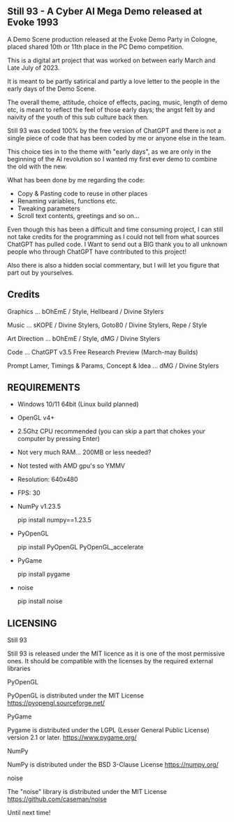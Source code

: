 Still 93 - A Cyber AI Mega Demo released at Evoke 1993
------------------------------------------------------

A Demo Scene production released at the Evoke Demo Party in Cologne,
placed shared 10th or 11th place in the PC Demo competition.

This is a digital art project that was worked on between early March and Late July of 2023.

It is meant to be partly satirical and partly a love letter to the people in the early days
of the Demo Scene.

The overall theme, attitude, choice of effects, pacing, music, length of demo etc, is meant
to reflect the feel of those early days; the angst felt by and naivity of the youth of this
sub culture back then.

Still 93 was coded 100% by the free version of ChatGPT and there is not a single piece of code
that has been coded by me or anyone else in the team.

This choice ties in to the theme with "early days", as we are only in the beginning of the
AI revolution so I wanted my first ever demo to combine the old with the new.

What has been done by me regarding the code:

- Copy & Pasting code to reuse in other places
- Renaming variables, functions etc.
- Tweaking parameters
- Scroll text contents, greetings and so on... 

Even though this has been a difficult and time consuming project, I can still not take
credits for the programming as I could not tell from what sources ChatGPT has pulled code.
I Want to send out a BIG thank you to all unknown people who through ChatGPT have contributed
to this project!

Also there is also a hidden social commentary, but I will let you figure that part out by
yourselves. 



Credits
-------

Graphics ... bOhEmE / Style, Hellbeard / Divine Stylers

Music ... sKOPE / Divine Stylers, Goto80 / Divine Stylers, Repe / Style

Art Direction ... bOhEmE / Style, dMG / Divine Stylers

Code ... ChatGPT v3.5 Free Research Preview (March-may Builds)

Prompt Lamer, Timings & Params, Concept & Idea ... dMG / Divine Stylers



REQUIREMENTS
------------


- Windows 10/11 64bit (Linux build planned)
- OpenGL v4+
- 2.5Ghz CPU recommended (you can skip a part that chokes your computer by pressing Enter)
- Not very much RAM... 200MB or less needed?
- Not tested with AMD gpu's so YMMV
- Resolution: 640x480
- FPS: 30

- NumPy v1.23.5

  pip install numpy==1.23.5

- PyOpenGL

  pip install PyOpenGL PyOpenGL_accelerate

- PyGame

  pip install pygame

- noise

  pip install noise



LICENSING
---------

Still 93

Still 93 is released under the MIT licence as it is one of the most permissive ones.
It should be compatible with the licenses by the required external libraries


PyOpenGL

PyOpenGL is distributed under the MIT License
https://pyopengl.sourceforge.net/


PyGame

Pygame is distributed under the LGPL (Lesser General Public License) version 2.1 or later.
https://www.pygame.org/


NumPy

NumPy is distributed under the BSD 3-Clause License
https://numpy.org/


noise

The "noise" library is distributed under the MIT License
https://github.com/caseman/noise


Until next time!
